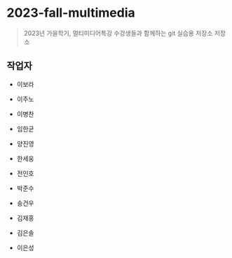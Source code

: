 # 2023-fall-multimedia

> 2023년 가을학기, 멀티미디어특강 수강생들과 함께하는 git 실습용 저장소
저장소


## 작업자

- 이보라

- 이주노

- 이병찬

- 임한균

- 양진영

- 한세웅

- 전인호

- 박준수

- 송건우

- 김재홍

- 김은솔

- 이은성
